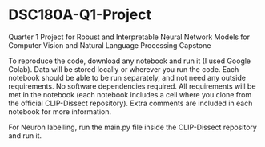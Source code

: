 # DSC180A-Q1-Project
Quarter 1 Project for Robust and Interpretable Neural Network Models for Computer Vision and Natural Language Processing Capstone

To reproduce the code, download any notebook and run it (I used Google Colab). Data will be stored locally or wherever you run the code. Each notebook should be able to be run separately, and not need any outside requirements. No software dependencies required. All requirements will be met in the notebook (each notebook includes a cell where you clone from the official CLIP-Dissect repository). Extra comments are included in each notebook for more information.

For Neuron labelling, run the main.py file inside the CLIP-Dissect repository and run it.

